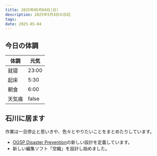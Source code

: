 ```yaml
---
title: 2025年05月04日(日)
description: 2025年5月4日の日記
tags: 
date: 2025-05-04
---
```

## 今日の体調

| 体調  | 元気    |
| --- | ----- |
| 就寝  | 23:00 |
| 起床  | 5:30  |
| 朝食  | 6:00  |
| 天気痛 | false |

## 石川に居ます
作業は一旦停止と思いきや、色々とやりたいことをまとめたりしています。

- [OGSP Disaster Prevention](../../okayugroup/OGSP/GUI/disaster-prevention/OGSP%20Disaster%20Prevention.md)の新しい設計を定義しています。
- 新しい編集ソフト「空織」を設計し始めました。